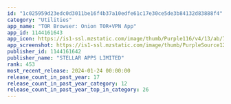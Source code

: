 ```yaml
---
id: "1c025959d23edc0d3011be16f4b37a10edfe61c17e30ce5de3b84132d83888f4"
category: "Utilities"
app_name: "TOR Browser: Onion TOR+VPN App"
app_id: 1144161643
app_icon: https://is1-ssl.mzstatic.com/image/thumb/Purple116/v4/13/ab/73/13ab73c3-88ab-e997-1b61-449c1b6487a2/AppIcon-0-1x_U007emarketing-0-8-0-85-220.png/1024x1024bb.png
app_screenshot: https://is1-ssl.mzstatic.com/image/thumb/PurpleSource126/v4/10/b3/7d/10b37dbf-dcaa-4b6b-ab01-9afc11ea4273/9fcd6f07-1e87-4305-8642-d2418344aabb_1.jpg/1242x2688bb.png
publisher_id: 1144161642
publisher_name: "STELLAR APPS LIMITED"
rank: 453
most_recent_release: 2024-01-24 00:00:00
release_count_in_past_year: 17
release_count_in_past_year_category: 12
release_count_in_past_year_top_in_category: 26
---
```

